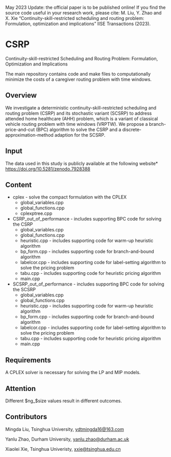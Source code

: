 May 2023 Update: the official paper is to be published online!  If you find the source code useful in your research work, please cite: M. Liu, Y. Zhao and X. Xie “Continuity-skill-restricted scheduling and routing problem: Formulation, optimization and implications” IISE Transactions (2023). 

# CSRP
Continuity-skill-restricted Scheduling and Routing Problem: Formulation, Optimization and Implications

The main repository contains code and make files to computationally minimize the costs of a caregiver routing problem with time windows. 

## Overview
We investigate a deterministic continuity-skill-restricted scheduling and routing problem (CSRP) and its stochastic variant (SCSRP) to address attended home healthcare (AHH) problem, which is a variant of classical vehicle routing problem with time windows (VRPTW). We propose a branch-price-and-cut (BPC) algorithm to solve the CSRP and a discrete-approximation-method adaption for the SCSRP.

## Input
The data used in this study is publicly available at the following website* https://doi.org/10.5281/zenodo.7928388

## Content
* cplex - solve the compact formulation with the CPLEX
  * global_variables.cpp
  * global_functions.cpp
  * cplexptree.cpp 
* CSRP_out_of_performance - includes supporting BPC code for solving the CSRP 
  * global_variables.cpp
  * global_functions.cpp
  * heuristic.cpp - includes supporting code for warm-up heuristic algorithm
  * bp_form.cpp - includes supporting code for branch-and-bound algorithm
  * labelcor.cpp - includes supporting code for label-setting algorithm to solve the pricing problem
  * tabu.cpp - includes supporting code for heuristic pricing algorithm 
  * main.cpp 
* SCSRP_out_of_performance - includes supporting BPC code for solving the SCSRP 
  * global_variables.cpp
  * global_functions.cpp
  * heuristic.cpp - includes supporting code for warm-up heuristic algorithm
  * bp_form.cpp - includes supporting code for branch-and-bound algorithm
  * labelcor.cpp - includes supporting code for label-setting algorithm to solve the pricing problem
  * tabu.cpp - includes supporting code for heuristic pricing algorithm 
  * main.cpp 

## Requirements
A CPLEX solver is necessary for solving the LP and MIP models. 

## Attention
Different $ng_$size values result in different outcomes. 

## Contributors
Mingda Liu, Tsinghua University, ydtmingda16@163.com

Yanlu Zhao, Durham University, yanlu.zhao@durham.ac.uk

Xiaolei Xie, Tsinghua Univeristy, xxie@tsinghua.edu.cn

